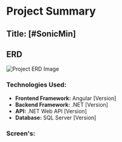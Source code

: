 
# Project Summary

## Title: [#SonicMin]

## ERD
![Project ERD Image](path/to/your/image.jpg)

### Technologies Used:
- **Frontend Framework:** Angular [Version]
- **Backend Framework:** .NET [Version]
- **API:** .NET Web API [Version]
- **Database:** SQL Server [Version]

### Screen's:
